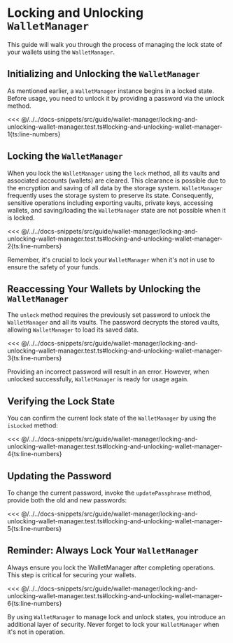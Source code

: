 # Locking and Unlocking `WalletManager`

This guide will walk you through the process of managing the lock state of your wallets using the `WalletManager`.

## Initializing and Unlocking the `WalletManager`

As mentioned earlier, a `WalletManager` instance begins in a locked state. Before usage, you need to unlock it by providing a password via the unlock method.

<<< @/../../docs-snippets/src/guide/wallet-manager/locking-and-unlocking-wallet-manager.test.ts#locking-and-unlocking-wallet-manager-1{ts:line-numbers}

## Locking the `WalletManager`

When you lock the `WalletManager` using the `lock` method, all its vaults and associated accounts (wallets) are cleared. This clearance is possible due to the encryption and saving of all data by the storage system. `WalletManager` frequently uses the storage system to preserve its state. Consequently, sensitive operations including exporting vaults, private keys, accessing wallets, and saving/loading the `WalletManager` state are not possible when it is locked.

<<< @/../../docs-snippets/src/guide/wallet-manager/locking-and-unlocking-wallet-manager.test.ts#locking-and-unlocking-wallet-manager-2{ts:line-numbers}

Remember, it's crucial to lock your `WalletManager` when it's not in use to ensure the safety of your funds.

## Reaccessing Your Wallets by Unlocking the `WalletManager`

The `unlock` method requires the previously set password to unlock the `WalletManager` and all its vaults. The password decrypts the stored vaults, allowing `WalletManager` to load its saved data.

<<< @/../../docs-snippets/src/guide/wallet-manager/locking-and-unlocking-wallet-manager.test.ts#locking-and-unlocking-wallet-manager-3{ts:line-numbers}

Providing an incorrect password will result in an error. However, when unlocked successfully, `WalletManager` is ready for usage again.

## Verifying the Lock State

You can confirm the current lock state of the `WalletManager` by using the `isLocked` method:

<<< @/../../docs-snippets/src/guide/wallet-manager/locking-and-unlocking-wallet-manager.test.ts#locking-and-unlocking-wallet-manager-4{ts:line-numbers}

## Updating the Password

To change the current password, invoke the `updatePassphrase` method, provide both the old and new passwords:

<<< @/../../docs-snippets/src/guide/wallet-manager/locking-and-unlocking-wallet-manager.test.ts#locking-and-unlocking-wallet-manager-5{ts:line-numbers}

## Reminder: Always Lock Your `WalletManager`

Always ensure you lock the WalletManager after completing operations. This step is critical for securing your wallets.

<<< @/../../docs-snippets/src/guide/wallet-manager/locking-and-unlocking-wallet-manager.test.ts#locking-and-unlocking-wallet-manager-6{ts:line-numbers}

By using `WalletManager` to manage lock and unlock states, you introduce an additional layer of security. Never forget to lock your `WalletManager` when it's not in operation.
